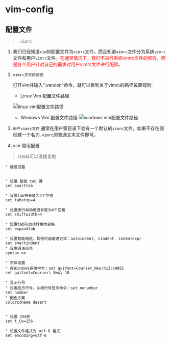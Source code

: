 # vim-config
## 配置文件
> `.vimrc`

1. 我们已经知道`vim`的配置文件为`vimrc`文件，而且知道`vimrc`文件分为系统`vimrc`文件和用户`vimrc`文件。<span style="color:red">在通常情况下，我们不进行系统vimrc文件的修改，而是各个用户针对自己的需求对用户vimrc文件进行配置。</span>

2. `vimrc文件的路径`

    打开vim并输入":version"命令，就可以看到关于vimrc的路径设置规则:

    - Linux  Vim 配置文件路径

    ![ linux vim配置文件路径](https://oss-md-pictures.oss-cn-hangzhou.aliyuncs.com/vim%E9%85%8D%E7%BD%AE%E6%96%87%E4%BB%B6%E8%B7%AF%E5%BE%84.jpeg)

    - Windows Vim 配置文件路径
      ![windows vim配置文件路径](https://oss-md-pictures.oss-cn-hangzhou.aliyuncs.com/window-vim%20%E9%85%8D%E7%BD%AE%E8%B7%AF%E5%BE%84.png)
3. `用户vimrc文件`
  通常在用户家目录下会有一个默认的`vimrc`文件，如果不存在则创建一个名为`.vimrc`的普通文本文件即可。

4. vim 常用配置
> `代码段`可以直接复制
```shell
" 缩进设置


" 设置 智能 tab 键
set smarttab

" 设置tab符长度为4个空格
set tabstop=4

" 设置换行自动缩进长度为4个空格
set shiftwidth=4

" 设置tab符自动转换为空格
set expandtab

" 设置智能缩进，其他可选缩进方式：autoindent, cindent, indentexpr
set smartindent
" 设置语法高亮
syntax on

" 字体设置
" 在Windows系统中为：set guifont=Courier_New:h12:cANSI
set guifont=Courier\ New\ 10

" 显示行号
" 设置显示行号，关闭行号显示命令：set nonumber
set number
" 配色方案
colorscheme desert


" 设置 256色
set t_Co=256

" 设置文件格式为 utf-8 格式
set encoding=utf-8
```